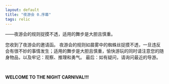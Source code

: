 ```yaml
---
layout: default
title: "夜游会 0.序幕"
tags: relic
---
```


——夜游会的规则捉摸不透，适用的舞步是大胆且慎重。

您收到了夜游会的邀请函。
夜游会的规则如晨雾中的蜘蛛丝捉摸不透，一旦违反会有很不妙的事情发生；适用的舞步是大胆且慎重，愉快游玩的同时请注意您的随身物品，以及牢记：观察、推理和勇气。
最后：如有疑问，请询问最近的导游。

<br>

**WELCOME TO THE NIGHT CARNIVAL!!!**